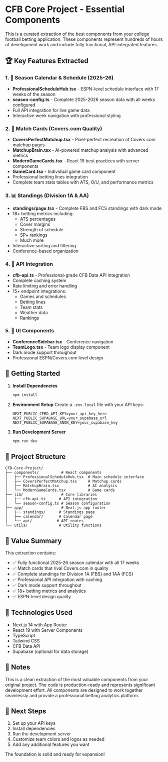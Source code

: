 # CFB Core Project - Essential Components

This is a curated extraction of the best components from your college football betting application. These components represent hundreds of hours of development work and include fully functional, API-integrated features.

## 🏆 Key Features Extracted

### 1. 📅 Season Calendar & Schedule (2025-26)
- **ProfessionalScheduleHub.tsx** - ESPN-level schedule interface with 17 weeks of the season
- **season-config.ts** - Complete 2025-2026 season data with all weeks configured
- Full API integration for live game data
- Interactive week navigation with professional styling

### 2. 🎯 Match Cards (Covers.com Quality)
- **CoversPerfectMatchup.tsx** - Pixel-perfect recreation of Covers.com matchup pages
- **MatchupBrain.tsx** - AI-powered matchup analysis with advanced metrics
- **ModernGameCards.tsx** - React 19 best practices with server components
- **GameCard.tsx** - Individual game card component
- Professional betting lines integration
- Complete team stats tables with ATS, O/U, and performance metrics

### 3. 📊 Standings (Division 1A & AA)
- **standings/page.tsx** - Complete FBS and FCS standings with dark mode
- 18+ betting metrics including:
  - ATS percentages
  - Cover margins
  - Strength of schedule
  - SP+ rankings
  - Much more
- Interactive sorting and filtering
- Conference-based organization

### 4. 🔌 API Integration
- **cfb-api.ts** - Professional-grade CFB Data API integration
- Complete caching system
- Rate limiting and error handling
- 15+ endpoint integrations:
  - Games and schedules
  - Betting lines
  - Team stats
  - Weather data
  - Rankings

### 5. 🎨 UI Components
- **ConferenceSidebar.tsx** - Conference navigation
- **TeamLogo.tsx** - Team logo display component
- Dark mode support throughout
- Professional ESPN/Covers.com level design

## 🚀 Getting Started

1. **Install Dependencies**
   ```bash
   npm install
   ```

2. **Environment Setup**
   Create a `.env.local` file with your API keys:
   ```
   NEXT_PUBLIC_CFBD_API_KEY=your_api_key_here
   NEXT_PUBLIC_SUPABASE_URL=your_supabase_url
   NEXT_PUBLIC_SUPABASE_ANON_KEY=your_supabase_key
   ```

3. **Run Development Server**
   ```bash
   npm run dev
   ```

## 📁 Project Structure

```
CFB-Core-Project/
├── components/          # React components
│   ├── ProfessionalScheduleHub.tsx  # Main schedule interface
│   ├── CoversPerfectMatchup.tsx     # Matchup cards
│   ├── MatchupBrain.tsx             # AI analysis
│   └── ModernGameCards.tsx          # Game cards
├── lib/                 # Core libraries
│   ├── cfb-api.ts      # API integration
│   └── season-config.ts # Season configuration
├── app/                 # Next.js app router
│   ├── standings/      # Standings page
│   ├── calendar/       # Calendar page
│   └── api/           # API routes
└── utils/              # Utility functions
```

## 💎 Value Summary

This extraction contains:
- ✅ Fully functional 2025-26 season calendar with all 17 weeks
- ✅ Match cards that rival Covers.com in quality
- ✅ Complete standings for Division 1A (FBS) and 1AA (FCS)
- ✅ Professional API integration with caching
- ✅ Dark mode support throughout
- ✅ 18+ betting metrics and analytics
- ✅ ESPN-level design quality

## 🔧 Technologies Used

- Next.js 14 with App Router
- React 19 with Server Components
- TypeScript
- Tailwind CSS
- CFB Data API
- Supabase (optional for data storage)

## 📝 Notes

This is a clean extraction of the most valuable components from your original project. The code is production-ready and represents significant development effort. All components are designed to work together seamlessly and provide a professional betting analytics platform.

## 🎯 Next Steps

1. Set up your API keys
2. Install dependencies
3. Run the development server
4. Customize team colors and logos as needed
5. Add any additional features you want

The foundation is solid and ready for expansion!